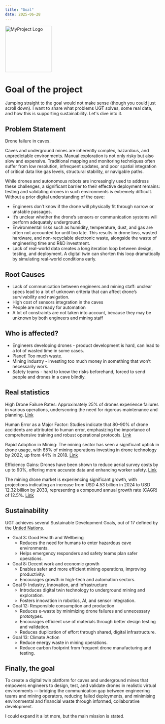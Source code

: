 ```yaml
---
title: "Goal"
date: 2025-06-28
---
```

<p>
  <img src="/underground-truth-docs/docs/assets/logo.png" alt="MyProject Logo" width="150">
</p>

# Goal of the project
Jumping straight to the goal would not make sense (though you could just scroll down). I want to share what problems UGT solves, some real data, and how this is supporting sustainability. Let's dive into it.

## Problem Statement
Drone failure in caves.

Caves and underground mines are inherently complex, hazardous, and unpredictable environments. Manual exploration is not only risky but also slow and expensive. Traditional mapping and monitoring techniques often suffer from low resolution, infrequent updates, and poor spatial integration of critical data like gas levels, structural stability, or navigable paths.

While drones and autonomous robots are increasingly used to address these challenges, a significant barrier to their effective deployment remains: testing and validating drones in such environments is extremely difficult.
Without a prior digital understanding of the cave:
- Engineers don’t know if the drone will physically fit through narrow or unstable passages.
- It’s unclear whether the drone’s sensors or communication systems will perform adequately underground.
- Environmental risks such as humidity, temperature, dust, and gas are often not accounted for until too late. This results in drone loss, wasted hardware, and non-recyclable electronic waste, alongside the waste of engineering time and R&D investment.
- Lack of real-world data creates a long iteration loop between design, testing, and deployment. A digital twin can shorten this loop dramatically by simulating real-world conditions early.

## Root Causes
- Lack of communication between engineers and mining staff: unclear specs lead to a lot of unknown criteria that can affect drone’s survivability and navigation.
- High cost of sensors integration in the caves
- People are not ready for automation
- A lot of constraints are not taken into account, because they may be unknown by both engineers and mining staff

## Who is affected?
- Engineers developing drones - product development is hard, can lead to a lot of wasted time in some cases.
- Planet! Too much waste.
- Mining industry - investing too much money in something that won’t necessarily work.
- Safety teams - hard to know the risks beforehand, forced to send people and drones in a cave blindly.

## Real statistics
High Drone Failure Rates: Approximately 25% of drones experience failures in various operations, underscoring the need for rigorous maintenance and planning. [Link](https://www.sciencedirect.com/science/article/pii/S0160791X24001969?utm_source=chatgpt.com)

Human Error as a Major Factor: Studies indicate that 80–90% of drone accidents are attributed to human error, emphasizing the importance of comprehensive training and robust operational protocols. [Link](https://anvil.so/post/human-error-in-drone-operations-key-risks?utm_source=chatgpt.com)

Rapid Adoption in Mining: The mining sector has seen a significant uptick in drone usage, with 65% of mining operations investing in drone technology by 2022, up from 44% in 2018. [Link](https://candrone.com/blogs/news/unveiling-the-hidden-riches-drone-technology-and-metal-exploration-in-the-mining-sector?srsltid=AfmBOooQN3GUew8U6zKYGnoVyFXjaj3l-YQ0d_uFxr32feJLsKOxz7I0&utm_source=chatgpt.com)

Efficiency Gains: Drones have been shown to reduce aerial survey costs by up to 90%, offering more accurate data and enhancing worker safety. [Link](https://tolluncrewedsystems.com/blog/how-drones-in-mining-boosts-efficiency/?utm_source=chatgpt.com)

The mining drone market is experiencing significant growth, with projections indicating an increase from USD 4.53 billion in 2024 to USD 12.32 billion by 2033, representing a compound annual growth rate (CAGR) of 12.5%. [Link](https://www.verifiedmarketreports.com/product/commercial-unmanned-aerial-for-the-mining-market/?utm_source=chatgpt.com/)

## Sustainability
UGT achieves several Sustainable Development Goals, out of 17 defined by the [Untied Nations](https://sdgs.un.org/goals).

- Goal 3: Good Health and Wellbeing
    - Reduces the need for humans to enter hazardous cave environments.
    - Helps emergency responders and safety teams plan safer operations.
- Goal 8: Decent work and economic growth
    - Enables safer and more efficient mining operations, improving productivity.
    - Encourages growth in high-tech and automation sectors.
- Goal 9: Industry, Innovation, and Infrastructure
    - Introduces digital twin technology to underground mining and exploration.
    - Fosters innovation in robotics, AI, and sensor integration.
- Goal 12: Responsible consumption and production
    - Reduces e-waste by minimizing drone failures and unnecessary prototypes.
    - Encourages efficient use of materials through better design testing and validation.
    - Reduces duplication of effort through shared, digital infrastructure.
- Goal 13: Climate Action
    - Reduce energy waste in mining operations.
    - Reduce carbon footprint from frequent drone manufacturing and testing.

## Finally, the goal
To create a digital twin platform for caves and underground mines that empowers engineers to design, test, and validate drones in realistic virtual environments — bridging the communication gap between engineering teams and mining operators, reducing failed deployments, and minimising environmental and financial waste through informed, collaborative development.

I could expand it a lot more, but the main mission is stated.